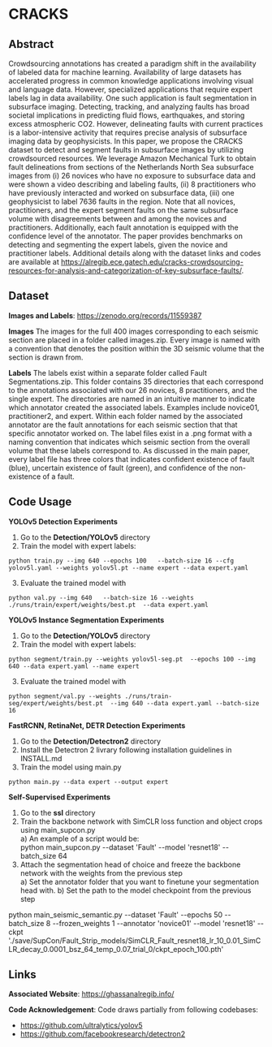 # CRACKS

## Abstract
Crowdsourcing annotations has created a paradigm shift in the availability of labeled data for machine learning. Availability of large datasets has accelerated progress in common knowledge applications involving visual and language data. However, specialized applications that require expert labels lag in data availability. One such application is fault segmentation in subsurface imaging. Detecting, tracking, and analyzing faults has broad societal implications in predicting fluid flows, earthquakes, and storing excess atmospheric CO2. However, delineating faults with current practices is a labor-intensive activity that requires precise analysis of subsurface imaging data by geophysicists. In this paper, we propose the CRACKS dataset to detect and segment faults in subsurface images by utilizing crowdsourced resources. We leverage Amazon Mechanical Turk to obtain fault delineations from sections of the Netherlands North Sea subsurface images from (i) 26 novices who have no exposure to subsurface data and were shown a video describing and labeling faults, (ii) 8 practitioners who have previously interacted and worked on subsurface data, (iii) one geophysicist to label 7636 faults in the region. Note that all novices, practitioners, and the expert segment faults on the same subsurface volume with disagreements between and among the novices and practitioners. Additionally, each fault annotation is equipped with the confidence level of the annotator. The paper provides benchmarks on detecting and segmenting the expert labels, given the novice and practitioner labels. Additional details along with the dataset links and codes are available at https://alregib.ece.gatech.edu/cracks-crowdsourcing-resources-for-analysis-and-categorization-of-key-subsurface-faults/.



## Dataset

**Images and Labels**: https://zenodo.org/records/11559387

**Images** The images for the full 400 images corresponding to each seismic section are placed in a folder called images.zip. Every image is named with a convention that denotes the position within the 3D seismic volume that the section is drawn from.

**Labels** The labels exist within a separate folder called Fault Segmentations.zip. This folder contains 35 directories that each correspond to the annotations associated with our 26 novices, 8 practitioners, and the single expert. The directories are named in an intuitive manner to indicate which annotator created the associated labels. Examples include novice01, practitioner2, and expert. Within each folder named by the associated annotator are the fault annotations for each seismic section that that specific annotator worked on. The label files exist in a .png format with a naming convention that indicates which seismic section from the overall volume that these labels correspond to. As discussed in the main paper, every label file has three colors that indicates confident existence of fault (blue), uncertain existence of fault (green), and confidence of the non-existence of a fault. 

## Code Usage
**YOLOv5 Detection Experiments**

1. Go to the **Detection/YOLOv5** directory
2. Train the model with expert labels:
```
python train.py --img 640 --epochs 100   --batch-size 16 --cfg yolov5l.yaml --weights yolov5l.pt --name expert --data expert.yaml
```
3. Evaluate the trained model with 
```
python val.py --img 640   --batch-size 16 --weights ./runs/train/expert/weights/best.pt  --data expert.yaml
```
**YOLOv5 Instance Segmentation Experiments**

1. Go to the **Detection/YOLOv5** directory
2. Train the model with expert labels:
```
python segment/train.py --weights yolov5l-seg.pt  --epochs 100 --img 640 --data expert.yaml --name expert
```
3. Evaluate the trained model with 
```
python segment/val.py --weights ./runs/train-seg/expert/weights/best.pt  --img 640 --data expert.yaml --batch-size 16
```

**FastRCNN, RetinaNet, DETR Detection Experiments**

1. Go to the **Detection/Detectron2** directory
2. Install the Detectron 2 livrary following installation guidelines in INSTALL.md
3. Train the model using main.py 
```
python main.py --data expert --output expert 
```




**Self-Supervised Experiments**

1. Go to the **ssl** directory
2. Train the backbone network with SimCLR loss function and object crops using main_supcon.py\
a) An example of a script would be: \
python main_supcon.py --dataset 'Fault' --model 'resnet18' --batch_size 64
3. Attach the segmentation head of choice and freeze the backbone network with the weights from the previous step \
a) Set the annotator folder that you want to finetune your segmentation head with.
b) Set the path to the model checkpoint from the previous step

python main_seismic_semantic.py --dataset 'Fault' --epochs 50 --batch_size 8 --frozen_weights 1 --annotator 'novice01' --model 'resnet18' --ckpt './save/SupCon/Fault_Strip_models/SimCLR_Fault_resnet18_lr_10_0.01_SimCLR_decay_0.0001_bsz_64_temp_0.07_trial_0/ckpt_epoch_100.pth'


## Links

**Associated Website**: https://ghassanalregib.info/

**Code Acknowledgement**: Code draws partially from following codebases:

* https://github.com/ultralytics/yolov5
* https://github.com/facebookresearch/detectron2



